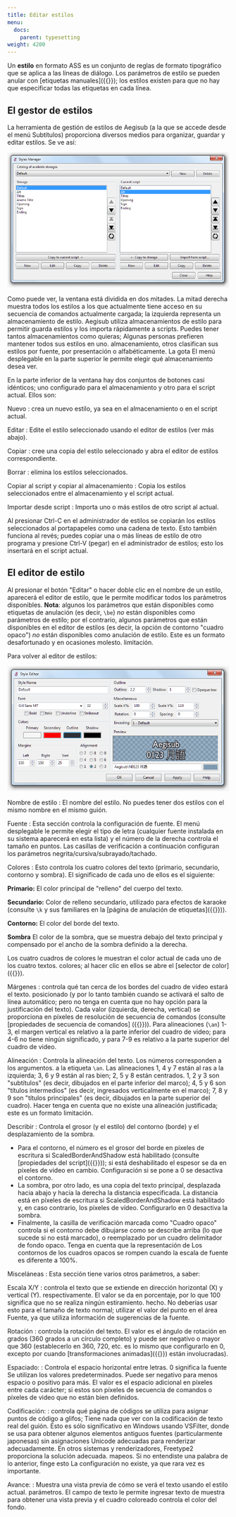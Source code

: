 ```yaml
---
title: Editar estilos
menu:
  docs:
    parent: typesetting
weight: 4200
---
```


Un **estilo** en formato ASS es un conjunto de reglas de formato tipográfico que se aplica a las líneas de diálogo. Los parámetros de estilo se pueden anular con
[etiquetas manuales]({{<relref path="ASS_Tags" lang="en">}}); los estilos existen para que no hay que especificar todas las etiquetas en cada línea.

## El gestor de estilos

La herramienta de gestión de estilos de Aegisub (a la que se accede desde el menú Subtítulos) proporciona diversos medios para organizar, guardar y editar estilos. Se ve así:

![Style_manager](/img/3.2/Style_manager.png#center)

Como puede ver, la ventana está dividida en dos mitades. La mitad derecha muestra todos los estilos a los que actualmente tiene acceso en su secuencia de comandos actualmente cargada; la izquierda representa un almacenamiento de estilo. Aegisub utiliza almacenamientos de estilo para permitir guarda estilos y los importa rápidamente a scripts. Puedes tener tantos almacenamientos como quieras; Algunas personas prefieren mantener todos sus estilos en uno.
almacenamiento, otros clasifican sus estilos por fuente, por presentación o alfabéticamente. La gota El menú desplegable en la parte superior le permite elegir qué almacenamiento desea ver.

En la parte inferior de la ventana hay dos conjuntos de botones casi idénticos; uno configurado para el almacenamiento y otro para el script actual. Ellos son:

Nuevo
: crea un nuevo estilo, ya sea en el almacenamiento o en el script actual.

Editar
: Edite el estilo seleccionado usando el editor de estilos (ver más abajo).

Copiar
: cree una copia del estilo seleccionado y abra el editor de estilos correspondiente.

Borrar
: elimina los estilos seleccionados.

Copiar al script y copiar al almacenamiento
: Copia los estilos seleccionados entre el almacenamiento y el script actual.

Importar desde script
: Importa uno o más estilos de otro script al actual.

Al presionar Ctrl-C en el administrador de estilos se copiarán los estilos seleccionados al portapapeles como una cadena de texto. Esto también funciona al revés; puedes copiar una o más líneas de estilo de otro programa y presione Ctrl-V (pegar) en el administrador de estilos; esto los insertará en el script actual.

## El editor de estilo

Al presionar el botón "Editar" o hacer doble clic en el nombre de un estilo, aparecerá el editor de estilo, que le permite modificar todos los parámetros disponibles. **Nota**: algunos los parámetros que están disponibles como etiquetas de anulación (es decir, `\be`) _no_ están disponibles como parámetros de estilo; por el contrario, algunos parámetros que están disponibles en el editor de estilos (es decir, la opción de contorno "cuadro opaco") _no_ están disponibles como anulación de estilo. Este es un formato desafortunado y en ocasiones molesto.
limitación.

Para volver al editor de estilos:

![Editor de estilos](/img/3.2/Style_editor.png#center)

Nombre de estilo
: El nombre del estilo. No puedes tener dos estilos con el mismo nombre en el
   mismo guión.

Fuente
: Esta sección controla la configuración de fuente. El menú desplegable le permite elegir
   el tipo de letra (cualquier fuente instalada en su sistema aparecerá en esta lista) y
   el número de la derecha controla el tamaño en puntos. Las casillas de verificación a continuación configuran
   los parámetros negrita/cursiva/subrayado/tachado.

Colores
: Esto controla los cuatro colores del texto (primario, secundario, contorno y sombra).
   El significado de cada uno de ellos es el siguiente:

   **Primario:**
   El color principal de "relleno" del cuerpo del texto.

   **Secundario:**
   Color de relleno secundario, utilizado para efectos de karaoke (consulte `\k` y sus
   familiares en la [página de anulación de etiquetas]({{<relref path="ASS_Tags#karaokeeffect" lang="en">}})).

   **Contorno:**
   El color del borde del texto.

   **Sombra**
   El color de la sombra, que se muestra debajo del texto principal y
   compensado por el ancho de la sombra definido a la derecha.

   Los cuatro cuadros de colores le muestran el color actual de cada uno de los cuatro textos.
   colores; al hacer clic en ellos se abre el [selector de color]({{<relref path="Colour_Picker" lang="en">}}).

Márgenes
: controla qué tan cerca de los bordes del cuadro de video estará el texto.
   posicionado (y por lo tanto también cuando se activará el salto de línea automático; pero no
   tenga en cuenta que no hay opción para la justificación del texto). Cada valor (izquierda, derecha,
   vertical) se proporciona en píxeles de resolución de secuencia de comandos (consulte [propiedades de secuencia de comandos] ({{<relref path="Properties" lang="en">}})). Para alineaciones (`\an`) 1-3, el margen vertical es
   relativo a la parte inferior del cuadro de video; para 4-6 no tiene ningún significado,
   y para 7-9 es relativo a la parte superior del cuadro de video.

Alineación
: Controla la alineación del texto. Los números corresponden a los argumentos.
   a la etiqueta `\an`. Las alineaciones 1, 4 y 7 están al ras a la izquierda; 3, 6 y 9 están al ras
   bien; 2, 5 y 8 están centrados. 1, 2 y 3 son "subtítulos" (es decir, dibujados en el
   parte inferior del marco); 4, 5 y 6 son "títulos intermedios" (es decir, ingresados verticalmente en
   el marco); 7, 8 y 9 son "títulos principales" (es decir, dibujados en la parte superior del cuadro). Hacer
   tenga en cuenta que no existe una alineación justificada; este es un formato
   limitación.

Describir
: Controla el grosor (y el estilo) del contorno (borde) y el desplazamiento de la sombra.

   - Para el contorno, el número es el grosor del borde en píxeles de escritura
     si ScaledBorderAndShadow está habilitado (consulte [propiedades del script]({{<relref path="Properties" lang="en">}}));
     si está deshabilitado el espesor se da en píxeles de video en cambio. Configuración
     si se pone a 0 se desactiva el contorno.
   - La sombra, por otro lado, es una copia del texto principal, desplazada hacia abajo y
     hacia la derecha la distancia especificada. La distancia está en píxeles de escritura si
     ScaledBorderAndShadow está habilitado y, en caso contrario, los píxeles de vídeo. Configurarlo en
     0 desactiva la sombra.
   - Finalmente, la casilla de verificación marcada como "Cuadro opaco" controla si el contorno
     debe dibujarse como se describe arriba (lo que sucede si no está marcado), o
     reemplazado por un cuadro delimitador de fondo opaco. Tenga en cuenta que la representación de
     Los contornos de los cuadros opacos se rompen cuando la escala de fuente es diferente a
     100%.

Misceláneas
: Esta sección tiene varios otros parámetros, a saber:

   Escala X/Y
   : controla el texto que se extiende en dirección horizontal (X) y vertical (Y).
     respectivamente. El valor se da en porcentaje, por lo que 100 significa que no se realiza ningún estiramiento.
     hecho. No deberías usar esto para el tamaño de texto normal; utilizar el valor del punto
     en el área Fuente, ya que utiliza información de sugerencias de la fuente.

   Rotación
   : controla la rotación del texto. El valor es el ángulo de rotación en
     grados (360 grados a un círculo completo) y puede ser negativo o mayor que
     360 (establecerlo en 360, 720, etc. es lo mismo que configurarlo en 0, excepto por
     cuando [transformaciones animadas]({{<relref path="ASS_Tags#animatedtransform" lang="en">}}) están involucradas).

   Espaciado:
   : Controla el espacio horizontal entre letras. 0 significa la fuente
     Se utilizan los valores predeterminados. Puede ser negativo para menos espacio o positivo para más.
     El valor es el espacio adicional en píxeles entre cada carácter; si
     estos son píxeles de secuencia de comandos o píxeles de video que no están bien definidos.

   Codificación:
   : controla qué página de códigos se utiliza para asignar puntos de código a glifos; Tiene
     nada que ver con la codificación de texto real del guión. Esto es sólo
     significativo en Windows usando VSFilter, donde se usa para obtener algunos elementos antiguos
     fuentes (particularmente japonesas) sin asignaciones Unicode adecuadas para renderizar
     adecuadamente. En otros sistemas y renderizadores, Freetype2 proporciona la solución adecuada.
     mapeos. Si no entendiste una palabra de lo anterior, finge esto
     La configuración no existe, ya que rara vez es importante.

   Avance:
   : Muestra una vista previa de cómo se verá el texto usando el estilo actual.
     parámetros. El campo de texto le permite ingresar texto de muestra para obtener una vista previa y
     el cuadro coloreado controla el color del fondo.